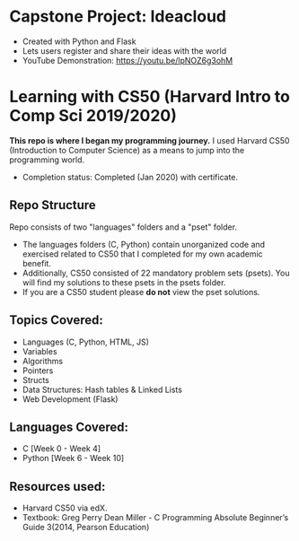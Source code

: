 # Capstone Project: Ideacloud
* Created with Python and Flask
* Lets users register and share their ideas with the world
* YouTube Demonstration: https://youtu.be/lpNOZ6g3ohM


# Learning with CS50 (Harvard Intro to Comp Sci 2019/2020)
**This repo is where I began my programming journey.** I used Harvard CS50 (Introduction to Computer Science) as a means to jump into the programming world.
* Completion status: Completed (Jan 2020) with certificate. 

## Repo Structure
Repo consists of two "languages" folders and a "pset" folder. 
* The languages folders (C, Python) contain unorganized code and exercised related to CS50 that I completed for my own academic benefit. 
* Additionally, CS50 consisted of 22 mandatory problem sets (psets). You will find my solutions to these psets in the psets folder.
* If you are a CS50 student please **do not** view the pset solutions.

## Topics Covered:
* Languages (C, Python, HTML, JS)
* Variables
* Algorithms
* Pointers
* Structs
* Data Structures: Hash tables & Linked Lists
* Web Development (Flask)

## Languages Covered:
* C [Week 0 - Week 4]
* Python [Week 6 - Week 10]

## Resources used:
* Harvard CS50 via edX.
* Textbook: Greg Perry Dean Miller - C Programming Absolute Beginner’s Guide 3(2014, Pearson Education)
